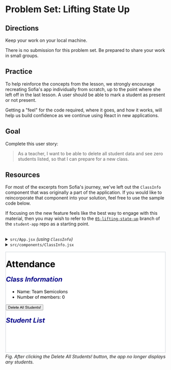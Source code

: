 # Problem Set: Lifting State Up

## Directions

Keep your work on your local machine.

There is no submission for this problem set. Be prepared to share your work in small groups.

## Practice

To help reinforce the concepts from the lesson, we strongly encourage recreating Sofia's app individually from scratch, up to the point where she left off in the last lesson. A user should be able to mark a student as present or not present.

Getting a "feel" for the code required, where it goes, and how it works, will help us build confidence as we continue using React in new applications.

## Goal

Complete this user story:

> As a teacher, I want to be able to delete all student data and see zero students listed, so that I can prepare for a new class.

## Resources

For most of the excerpts from Sofia's journey, we've left out the `ClassInfo` component that was originally a part of the application. If you would like to reincorporate that component into your solution, feel free to use the sample code below.

If focusing on the new feature feels like the best way to engage with this material, then you may wish to refer to the [`05-lifting-state-up`](https://github.com/AdaGold/student-app/tree/05-lifting-state-up) branch of the `student-app` repo as a starting point.

<br />

<details>
<summary><code>src/App.jsx</code> <i>(using <code>ClassInfo</code>)</i></summary>

<!-- prettier-ignore-start -->
```js
import { useState } from 'react';
import StudentList from './components/StudentList';
import ClassInfo from './components/ClassInfo';

function App() {
    const [studentData, setStudentData] = useState([
        {
            id: 1,
            nameData: 'Ada',
            emailData: 'ada@dev.org',
            isPresentData: false,
        },
        {
            id: 2,
            nameData: 'Soo-ah',
            emailData: 'sooah@dev.org',
            isPresentData: false,
        },
        {
            id: 3,
            nameData: 'Chrissy',
            emailData: 'chrissy@dev.org',
            isPresentData: true,
        },
    ]);

    const toggleStudentPresence = (studentId) => {
        const students = studentData.map(student => {
            if (student.id === studentId) {
                return { ...student, isPresentData: !student.isPresentData };
            } else {
                return student;
            }
        });

        setStudentData(students);
    };

    return (
        <main>
            <h1>Attendance</h1>
            <ClassInfo memberCount={studentData.length}></ClassInfo>
            <StudentList
                students={studentData}
                onStudentPresenceToggle={toggleStudentPresence}
            ></StudentList>
        </main>
    );
}

export default App;
```
<!-- prettier-ignore-end -->

</details>

<details>
<summary><code>src/components/ClassInfo.jsx</code></summary>

<!-- prettier-ignore-start -->
```js
import './ClassInfo.css';
import PropTypes from 'prop-types';

const ClassInfo = (props) => {
    return (
        <section>
            <h2 className="class-info__heading">Class Information</h2>
            <ul>
                <li>
                    Name: Team Semicolons
                </li>
                <li>
                    Number of members: {props.memberCount}
                </li>
            </ul>
        </section>
    );
};

ClassInfo.propTypes = {
    memberCount: PropTypes.number.isRequired,
};

export default ClassInfo;
```
<!-- prettier-ignore-end -->

</details>

![Web browser displaying Sofia's attendance app, displaying the following output: the heading Attendance; the sub-heading Class Information; a bulleted list showing Name: Team Semicolons, and Number of members: 0; a button labelled Delete All Students!; and the sub-heading Student List with no students listed.](../assets/lifting-state-up_problem-set-lifting-state-up_delete-example.png)  
_Fig. After clicking the Delete All Students! button, the app no longer displays any students._
